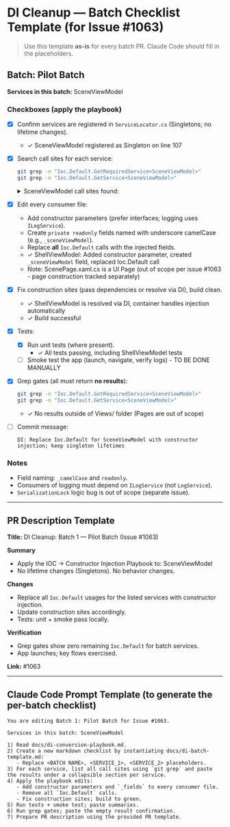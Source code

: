 # DI Cleanup — Batch Checklist Template (for Issue #1063)

> Use this template **as-is** for every batch PR. Claude Code should fill in the placeholders.

## Batch: Pilot Batch
**Services in this batch:** SceneViewModel

### Checkboxes (apply the playbook)
- [x] Confirm services are registered in `ServiceLocator.cs` (Singletons; no lifetime changes).
  - ✓ SceneViewModel registered as Singleton on line 107
- [x] Search call sites for each service:
  ```bash
  git grep -n "Ioc.Default.GetRequiredService<SceneViewModel>"
  git grep -n "Ioc.Default.GetService<SceneViewModel>"
  ```
  
  <details>
  <summary>SceneViewModel call sites found:</summary>
  
  1. `StoryCADLib/ViewModels/ShellViewModel.cs:522` - `Ioc.Default.GetRequiredService<SceneViewModel>()` ✓ CONVERTED
  2. `StoryCAD/Views/ScenePage.xaml.cs:7` - `Ioc.Default.GetService<SceneViewModel>()` - SKIPPED (Page class, out of scope)
  
  </details>
- [x] Edit every consumer file:
  - Add constructor parameters (prefer interfaces; logging uses `ILogService`).
  - Create `private readonly` fields named with underscore camelCase (e.g., `_sceneViewModel`).
  - Replace **all** `Ioc.Default` calls with the injected fields.
  - ✓ ShellViewModel: Added constructor parameter, created `_sceneViewModel` field, replaced Ioc.Default call
  - Note: ScenePage.xaml.cs is a UI Page (out of scope per issue #1063 - page construction tracked separately)
- [x] Fix construction sites (pass dependencies or resolve via DI), build clean.
  - ✓ ShellViewModel is resolved via DI, container handles injection automatically
  - ✓ Build successful
- [x] Tests:
  - [x] Run unit tests (where present).
    - ✓ All tests passing, including ShellViewModel tests
  - [ ] Smoke test the app (launch, navigate, verify logs) - TO BE DONE MANUALLY
- [x] Grep gates (all must return **no results**):
  ```bash
  git grep -n "Ioc.Default.GetRequiredService<SceneViewModel>"
  git grep -n "Ioc.Default.GetService<SceneViewModel>"
  ```
  - ✓ No results outside of Views/ folder (Pages are out of scope)
- [ ] Commit message:
  ```
  DI: Replace Ioc.Default for SceneViewModel with constructor injection; keep singleton lifetimes
  ```

### Notes
- Field naming: `_camelCase` and `readonly`.
- Consumers of logging must depend on `ILogService` (not `LogService`).
- `SerializationLock` logic bug is out of scope (separate issue).

---

## PR Description Template

**Title:** DI Cleanup: Batch 1 — Pilot Batch (Issue #1063)

**Summary**
- Apply the IOC → Constructor Injection Playbook to: SceneViewModel
- No lifetime changes (Singletons). No behavior changes.

**Changes**
- Replace all `Ioc.Default` usages for the listed services with constructor injection.
- Update construction sites accordingly.
- Tests: unit + smoke pass locally.

**Verification**
- Grep gates show zero remaining `Ioc.Default` for batch services.
- App launches; key flows exercised.

**Link:** #1063

---

## Claude Code Prompt Template (to generate the per-batch checklist)

```
You are editing Batch 1: Pilot Batch for Issue #1063.

Services in this batch: SceneViewModel

1) Read docs/di-conversion-playbook.md.
2) Create a new markdown checklist by instantiating docs/di-batch-template.md:
   - Replace <BATCH NAME>, <SERVICE_1>, <SERVICE_2> placeholders.
3) For each service, list all call sites using `git grep` and paste the results under a collapsible section per service.
4) Apply the playbook edits:
   - Add constructor parameters and `_fields` to every consumer file.
   - Remove all `Ioc.Default` calls.
   - Fix construction sites; build to green.
5) Run tests + smoke test; paste summaries.
6) Run grep gates; paste the empty result confirmation.
7) Prepare PR description using the provided PR template.
```
